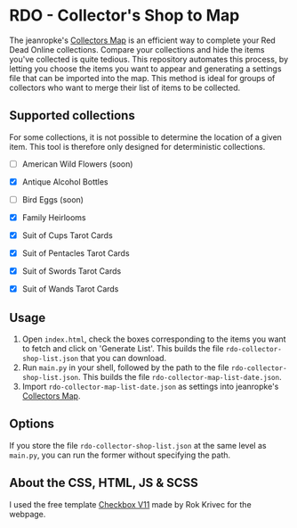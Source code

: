 # RDO - Collector's Shop to Map

The jeanropke's [Collectors Map](https://jeanropke.github.io/RDR2CollectorsMap/) is an efficient way to complete your Red Dead Online collections. Compare your collections and hide the items you've collected is quite tedious. This repository automates this process, by letting you choose the items you want to appear and generating a settings file that can be imported into the map. This method is ideal for groups of collectors who want to merge their list of items to be collected.

## Supported collections

For some collections, it is not possible to determine the location of a given item. This tool is therefore only designed for deterministic collections.

- [ ] American Wild Flowers	(soon)
- [x] Antique Alcohol Bottles
- [ ] Bird Eggs (soon)
- [x] Family Heirlooms
- [x] Suit of Cups Tarot Cards
- [x] Suit of Pentacles Tarot Cards
- [x] Suit of Swords Tarot Cards
- [x] Suit of Wands Tarot Cards


## Usage

1. Open `index.html`, check the boxes corresponding to the items you want to fetch and click on 'Generate List'.  This builds the file `rdo-collector-shop-list.json` that you can download.
2. Run `main.py` in your shell, followed by the path to the file `rdo-collector-shop-list.json`.  This builds the file `rdo-collector-map-list-date.json`.
3. Import `rdo-collector-map-list-date.json` as settings into jeanropke's [Collectors Map](https://jeanropke.github.io/RDR2CollectorsMap/).

## Options

If you store the file `rdo-collector-shop-list.json` at the same level as `main.py`, you can run the former without specifying the path.

## About the CSS, HTML, JS & SCSS

I used the free template [Checkbox V11](https://colorlib.com/wp/template/checkbox-11/) made by Rok Krivec for the webpage.
